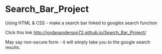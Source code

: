 # Search_Bar_Project
Using HTML &amp; CSS - make a search bar linked to googles search function

Click this link  http://jordananderson72.github.io/Search_Bar_Project/

May say non-secure form - it will simply take you to the google search results.
